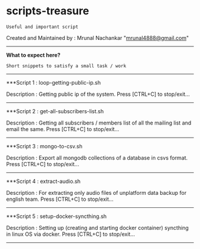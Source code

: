 # scripts-treasure
    Useful and important script

Created and Maintained by : Mrunal Nachankar "<mrunal4888@gmail.com>"

---

**What to expect here?**

    Short snippets to satisfy a small task / work

---

***Script 1 : loop-getting-public-ip.sh

Description : Getting public ip of the system. Press [CTRL+C] to stop/exit...

---

***Script 2 : get-all-subscribers-list.sh

Description : Getting all subscribers / members list of all the mailing list and email the same. Press [CTRL+C] to stop/exit...

---

***Script 3 : mongo-to-csv.sh

Description : Export all mongodb collections of a database in csvs format. Press [CTRL+C] to stop/exit...

---

***Script 4 : extract-audio.sh

Description : For extracting only audio files of unplatform data backup for english team. Press [CTRL+C] to stop/exit...

---

***Script 5 : setup-docker-syncthing.sh

Description : Setting up (creating and starting docker container) syncthing in linux OS via docker. Press [CTRL+C] to stop/exit...

---